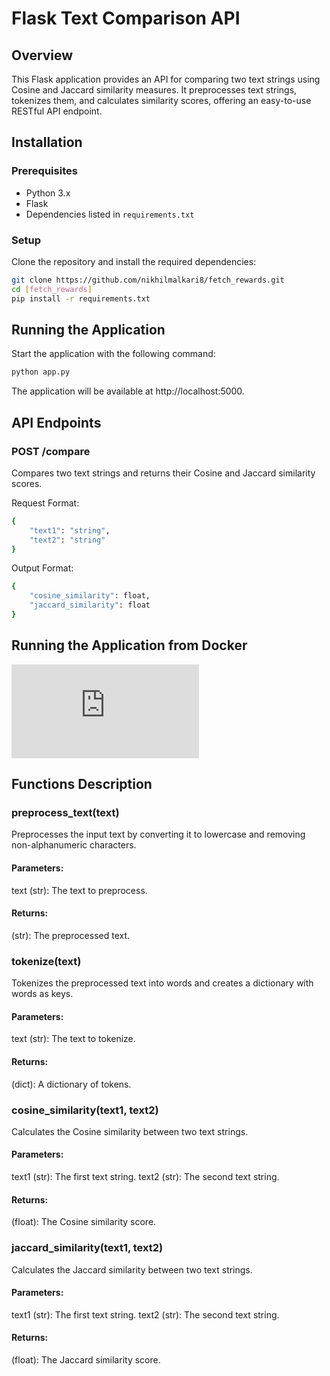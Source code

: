 # Flask Text Comparison API

## Overview
This Flask application provides an API for comparing two text strings using Cosine and Jaccard similarity measures. It preprocesses text strings, tokenizes them, and calculates similarity scores, offering an easy-to-use RESTful API endpoint.

## Installation

### Prerequisites
- Python 3.x
- Flask
- Dependencies listed in `requirements.txt`

### Setup
Clone the repository and install the required dependencies:

```bash
git clone https://github.com/nikhilmalkari8/fetch_rewards.git
cd [fetch_rewards]
pip install -r requirements.txt
```
## Running the Application

Start the application with the following command:

```bash
python app.py
```

The application will be available at http://localhost:5000.

## API Endpoints

### POST /compare

Compares two text strings and returns their Cosine and Jaccard similarity scores.


Request Format:
```bash
{
    "text1": "string",
    "text2": "string"
}
```

Output Format:
```bash
{
    "cosine_similarity": float,
    "jaccard_similarity": float
}
```

## Running the Application from Docker

[![Docker Build Status](https://img.shields.io/docker/build/nikhilmalkari/app.py)](https://hub.docker.com/r/nikhilmalkari/app.py)

## Functions Description

### preprocess_text(text)
Preprocesses the input text by converting it to lowercase and removing non-alphanumeric characters.

#### Parameters:
text (str): The text to preprocess.

#### Returns:
(str): The preprocessed text.

### tokenize(text)
Tokenizes the preprocessed text into words and creates a dictionary with words as keys.

#### Parameters:
text (str): The text to tokenize.

#### Returns:
(dict): A dictionary of tokens.

### cosine_similarity(text1, text2)
Calculates the Cosine similarity between two text strings.

#### Parameters:
text1 (str): The first text string.
text2 (str): The second text string.

#### Returns:
(float): The Cosine similarity score.

### jaccard_similarity(text1, text2)
Calculates the Jaccard similarity between two text strings.

#### Parameters:
text1 (str): The first text string.
text2 (str): The second text string.

#### Returns:
(float): The Jaccard similarity score.

